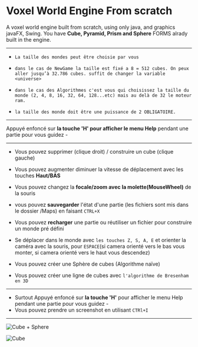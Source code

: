 # Voxel World Engine From scratch

A voxel world engine built from scratch, using only java, and graphics javaFX, Swing.
You have **Cube, Pyramid, Prism and Sphere** FORMS alrady built in the engine.

********************************************************************************
*     La taille des mondes peut être choisie par vous
*     dans le cas de NewGame la taille est fixé a 8 = 512 cubes. On peux aller jusqu’à 32.786 cubes. suffit de changer la variable <universe>
*     dans le cas des Algorithmes c'est vous qui choisissez la taille du monde (2, 4, 8, 16, 32, 64, 128...etc) mais au delà de 32 le moteur ram.
*     la taille des monde doit être une puissance de 2 OBLIGATOIRE.
********************************************************************************

Appuyé enfoncé sur **la touche 'H' pour afficher le menu Help** pendant une partie pour vous guidez -
- ---------------------------------------------------------------------------------------------------


- Vous pouvez supprimer (clique droit) / construire un cube (clique gauche)

- Vous pouvez augmenter diminuer la vitesse de déplacement avec les touches **Haut/BAS**

- Vous pouvez changez la **focale/zoom avec la molette(MouseWheel)** de la souris

- vous pouvez **sauvegarder** l'état d'une partie (les fichiers sont mis dans le dossier /Maps) en faisant `CTRL+X`

- Vous pouvez **recharger** une partie ou réutiliser un fichier pour construire un monde pré défini

- Se déplacer dans le monde avec `les touches Z, S, A, E` et orienter la caméra avec la souris, pour `ESPACE`(si camera orienté vers le bas vous monter, si camera orienté vers le haut vous descendez)

- Vous pouvez créer une Sphère de cubes (Algorithme naïve)

- Vous pouvez créer une ligne de cubes avec `l'algorithme de Bresenham en 3D`

-----------------------------------------------------------------------------------------------------------

- Surtout Appuyé enfoncé sur **la touche 'H'** pour afficher le menu Help pendant une partie pour vous guidez -
- Vous pouvez prendre un screenshot en utilisant `CTRl+I`
-----------------------------------------------------------------------------------------------------------

![Cube + Sphere](https://imgur.com/TdquQdd.png)

![Cube](https://i.imgur.com/fXdMkgh.png)
